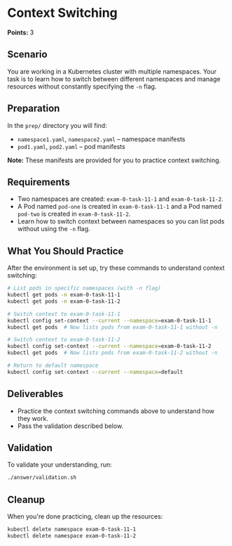 # Context Switching

**Points:** 3

## Scenario
You are working in a Kubernetes cluster with multiple namespaces. Your task is to learn how to switch between different namespaces and manage resources without constantly specifying the `-n` flag.

## Preparation
In the `prep/` directory you will find:
- `namespace1.yaml`, `namespace2.yaml` – namespace manifests
- `pod1.yaml`, `pod2.yaml` – pod manifests

**Note:** These manifests are provided for you to practice context switching.

## Requirements
- Two namespaces are created: `exam-0-task-11-1` and `exam-0-task-11-2`.
- A Pod named `pod-one` is created in `exam-0-task-11-1` and a Pod named `pod-two` is created in `exam-0-task-11-2`.
- Learn how to switch context between namespaces so you can list pods without using the `-n` flag.

## What You Should Practice
After the environment is set up, try these commands to understand context switching:

```sh
# List pods in specific namespaces (with -n flag)
kubectl get pods -n exam-0-task-11-1
kubectl get pods -n exam-0-task-11-2

# Switch context to exam-0-task-11-1
kubectl config set-context --current --namespace=exam-0-task-11-1
kubectl get pods  # Now lists pods from exam-0-task-11-1 without -n

# Switch context to exam-0-task-11-2
kubectl config set-context --current --namespace=exam-0-task-11-2
kubectl get pods  # Now lists pods from exam-0-task-11-2 without -n

# Return to default namespace
kubectl config set-context --current --namespace=default
```

## Deliverables
- Practice the context switching commands above to understand how they work.
- Pass the validation described below.

## Validation
To validate your understanding, run:

```sh
./answer/validation.sh
```

## Cleanup
When you're done practicing, clean up the resources:

```sh
kubectl delete namespace exam-0-task-11-1
kubectl delete namespace exam-0-task-11-2
```
